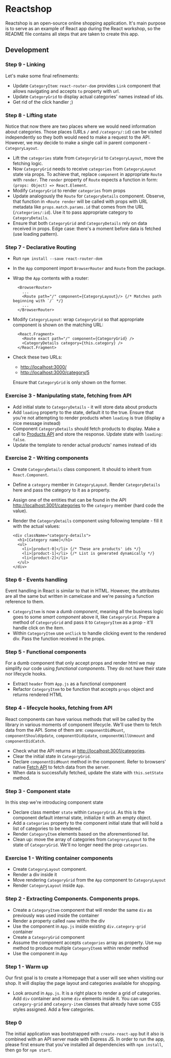 # Reactshop

Reactshop is an open-source online shopping application.
It's main purpose is to serve as an example of React app during 
the React workshop, so the README file contains all steps that
are taken to create this app.

## Development

### Step 9 - Linking
Let's make some final refinements:

- Update `CategoryItem`: `react-router-dom` provides `Link` component
  that allows navigating and accepts `to` property with url.
- Update `CategoryGrid` to display actual categories' names instead of ids. 
- Get rid of the click handler ;)

### Step 8 - Lifting state
Notice that now there are two places where we would need information about
categories. Those places (URLs `/` and `/category/:id`) can be visited 
independently so they both would need to make a request to the API.
However, we may decide to make a single call in parent component - 
`CategoryLayout`.

- Lift the `categories` state from `CategoryGrid` to `CategoryLayout`,
  move the fetching logic.
- Now `CategoryGrid` needs to receive `categories` from `CategoryLayout` state
  via props. To achieve that, replace `component` in appropriate `Route` with
  `render`. The `render` property of `Route` expects a function in form:
  `(props: Object) => React.Element`. 
- Modify `CategoryGrid` to render `categories` from props
- Update analogously the `Route` for `CategoryDetails` component. 
  Observe, that function in `<Route render` will be called with props
  with URL metadata like `props.match.params.id` that comes from the URL
  (`/categories/:id`). Use it to pass appropriate category to `CategoryDetails`.
- Ensure that both `CategoryGrid` and `CategoryDetails` rely on data received
  in props. Edge case: there's a moment before data is fetched 
  (use loading pattern).

### Step 7 - Declarative Routing

- Run `npm install --save react-router-dom`
- In the `App` component import `BrowserRouter` and `Route` from the package.
- Wrap the `App` contents with a router:

  ```
    <BrowserRouter>
      ...
      <Route path="/" component={CategoryLayout}/> {/* Matches path beginning with `/` */}
      ...
    </BrowserRouter>
  ```
- Modify `CategoryLayout`: wrap `CategoryGrid` so that appropriate component is shown
  on the matching URL:
  ```
    <React.Fragment>
      <Route exact path="/" component={CategoryGrid} />
      <CategoryDetails category={this.category} />
    </React.Fragment>
  ```

- Check these two URLs: 
  * [http://localhost:3000/](http://localhost:3000/)
  * [http://localhost:3000/category/5](http://localhost:3000/category/5)
  
  Ensure that `CategoryGrid` is only shown on the former.

### Exercise 3 - Manipulating state, fetching from API
- Add initial state to `CategoryDetails` - it will store data about products
- Add `loading` property to the state, default it to the true. Ensure that 
  you're not attempting to render products when `loading` is true (display 
  a nice message instead) 
- Component `CategoryDetails` should fetch products to display.
  Make a call to [Products API](`http://localhost:3001/products`) and store 
  the response. Update state with `loading: false`.
- Update the template to render actual products' names instead of ids

### Exercise 2 - Writing components
- Create `CategoryDetails` class component. It should to inherit from 
  `React.Component`.
- Define a `category` member in `CategoryLayout`. Render `CategoryDetails`
  here and pass the category to it as a property.
- Assign one of the entities that can be found in the API 
  [http://localhost:3001/categories](`http://localhost:3001/categories`)
  to the `category` member (hard code the value).
- Render the `CategoryDetails` component using following template - 
  fill it with the actual values:

    ```
    <div className="category-details">
      <h1>[Category name]</h1>
      <ul>
        <li>[product-0]</li> {/* These are products' ids */}
        <li>[product-1]</li> {/* List is generated dynamically */} 
        <li>[product-2]</li>
      </ul>
    </div> 
    ```

### Step 6 - Events handling
Event handling in React is similar to that in HTML. However, the attributes 
are all the same but written in camelcase and we're passing a function 
reference to them. 

- `CategoryItem` is now a _dumb component_, meaning all the business logic goes
  to some _smart component_ above it, like `CategoryGrid`. Prepare a method of 
  `CategoryGrid` and pass it to `CategoryItem` as a prop - it'll handle click
  on the item.
- Within `CategoryItem` use `onClick` to handle clicking event to the rendered
  div. Pass the function received in the props.

### Step 5 - Functional components
For a dumb component that only accept props and render html we may
simplify our code using _functional components_. They do not have their state
nor lifecycle hooks. 

- Extract `header` from `App.js` as a functional component
- Refactor `CategoryItem` to be function that accepts `props` object and
  returns rendered HTML

### Step 4 - lifecycle hooks, fetching from API
React components can have various methods that will be called by the library
in various moments of component lifecycle. We'll use them to fetch data 
from the API. Some of them are: `componentDidMount`, `componentShouldUpdate`,
`componentDidUpdate`, `componentWillUnmount` and `componentDidCatch`.

- Check what the API returns at [http://localhost:3001/categories](`http://localhost:3001/categories`).
- Clear the initial state in `CategoryGrid`.
- Declare `componentDidMount` method in the component. Refer to browsers' native
  [Fetch API](https://developer.mozilla.org/en-US/docs/Web/API/Fetch_API) to
  fetch data from the server.
- When data is successfully fetched, update the state with `this.setState`
  method.
 

### Step 3 - Component state
In this step we're introducing component state

- Declare class member `state` within `CategoryGrid`. As this is the component
  default internal state, initialize it with an empty object. 
- Add a `categories` property to the component initial state that will hold 
  a list of categories to be rendered.
- Render `CategoryItem` elements based on the aforementioned list. 
- Clean up: move the array of categories from `CategroryLayout` to 
  the state of `CategoryGrid`. We'll no longer need the prop `categories`.

### Exercise 1 - Writing container components

- Create `CategoryLayout` component.
- Render a div inside it
- Move rendering `CategoryGrid` from the `App` component to `CategoryLayout`
- Render `CategoryLayout` inside `App`.

### Step 2 - Extracting Components. Components props.

- Create a `CategoryItem` component that will render the same `div` as 
  previously was used inside the container
- Render a property called `name` within the div
- Use the component in `App.js` inside existing `div.category-grid` container
- Create a `CategoryGrid` component
- Assume the component accepts `categories` array as property. Use `map` method
  to produce multiple `CategoryItem`s within render method
- Use the component in `App`

### Step 1 - Warm up
Our first goal is to create a Homepage that a user will see when
visiting our shop. It will display the page layout and categories
available for shopping.

- Look around in `App.js`. It is a right place to render a grid of categories.
  Add `div` container and some `div` elements inside it. You can use 
  `category-grid` and `category-item` classes that already have some CSS styles
  assigned. Add a few categories.
 

### Step 0
The initial application was bootstrapped with `create-react-app`
but it also is combined with an API server made with Express JS.
In order to run the app, please first ensure that you've installed all 
dependencies with `npm install`, then go for `npm start`.
